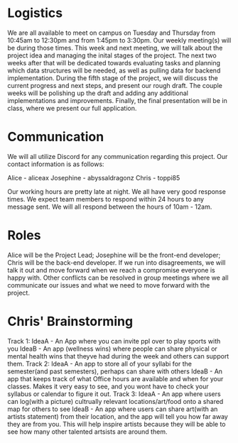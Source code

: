# Logistics
We are all available to meet on campus on Tuesday and Thursday from 10:45am to 12:30pm and from 1:45pm to 3:30pm. Our weekly meeting(s) will be during those times. 
This week and next meeting, we will talk about the project idea and managing the inital stages of the project. The next two weeks after that will be dedicated towards evaluating tasks and planning which data structures will be needed, as well as pulling data for backend implementation. During the fifth stage of the project, we will discuss the current progress and next steps, and present our rough draft. The couple weeks will be polishing up the draft and adding any additional implementations and improvements. Finally, the final presentation will be in class, where we present our full application. 

# Communication
We will all utilize Discord for any communication regarding this project.
Our contact information is as follows:

Alice - aliceax
Josephine - abyssaldragonz
Chris - toppi85

Our working hours are pretty late at night.
We all have very good response times. We expect team members to respond within 24 hours to any message sent. We will all respond between the hours of 10am - 12am.

# Roles
Alice will be the Project Lead; Josephine will be the front-end developer; Chris will be the back-end developer. 
If we run into disagreements, we will talk it out and move forward when we reach a compromise everyone is happy with. Other conflicts can be resolved in group meetings where we all communicate our issues and what we need to move forward with the project.

# Chris' Brainstorming
Track 1:
    IdeaA - An App where you can invite ppl over to play sports with you
    IdeaB - An app (wellness wins) where people can share physical or mental health wins that theyve had during the week and others can support them.
Track 2:
    IdeaA - An app to store all of your syllabi for the semester(and past semesters), perhaps can share with others
    IdeaB - An app that keeps track of what Office hours are available and when for your classes. Makes it very easy to see, and you wont have to check your syllabus or calendar to figure it out.
Track 3:
    IdeaA - An app where users can log(with a picture) cultrually relevant locations/art/food onto a shared map for others to see
    IdeaB - An app where users can share art(with an artists statement) from their location, and the app will tell you how far away they are from you. This will help inspire artists because they will be able to see how many other talented artsists are around them.
